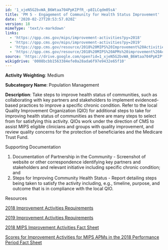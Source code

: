 ```yaml
---
id: '1_xjeN5G2bvWA_B6Wtaa704PpKIPfR_-p8ILCqdm05sA'
title: 'PM 5 - Engagement of Community for Health Status Improvement'
date: '2020-02-27T20:53:57.020Z'
version: 18
mimeType: 'text/x-markdown'
links:
  - 'https://qpp.cms.gov/mips/improvement-activities?py=2018'
  - 'https://qpp.cms.gov/mips/improvement-activities?py=2019'
  - 'https://qpp.cms.gov/resource/2018%20MIPS%20Improvement%20Activities%20Fact%20Sheet'
  - 'https://qpp.cms.gov/resource/2018%20MIPS%20APMs%20improvement%20Activities%20scores%20fact%20sheet'
source: 'https://drive.google.com/open?id=1_xjeN5G2bvWA_B6Wtaa704PpKIPfR_-p8ILCqdm05sA'
wikigdrive: '0008bcbb1563384efe0a28ada6f97e9432e65f10'
---
```

**Activity Weighting**: Medium

**Subcategory Name**: Population Management

**Description**: Take steps to improve health status of communities, such as collaborating with key partners and stakeholders to implement evidenced-based practices to improve a specific chronic condition. Refer to the local Quality Improvement Organization (QIO) for additional steps to take for improving health status of communities as there are many steps to select from for satisfying this activity. QIOs work under the direction of CMS to assist MIPS eligible clinicians and groups with quality improvement, and review quality concerns for the protection of beneficiaries and the Medicare Trust Fund.

Supporting Documentation

1. Documentation of Partnership in the Community - Screenshot of website or other correspondence identifying key partners and stakeholders and relevant initiative including specific chronic condition; and
2. Steps for Improving Community Health Status - Report detailing steps being taken to satisfy the activity including, e.g., timeline, purpose, and outcome that is in compliance with the local QIO.

Resources

[2018 Improvement Activities Requirements](https://qpp.cms.gov/mips/improvement-activities?py=2018)

[2019 Improvement Activities Requirements](https://qpp.cms.gov/mips/improvement-activities?py=2019)

[2018 MIPS Improvement Activities Fact Sheet](https://qpp.cms.gov/resource/2018%20MIPS%20Improvement%20Activities%20Fact%20Sheet)

[Scores for Improvement Activities for MIPS APMs in the 2018 Performance Period Fact Sheet](https://qpp.cms.gov/resource/2018%20MIPS%20APMs%20improvement%20Activities%20scores%20fact%20sheet)
